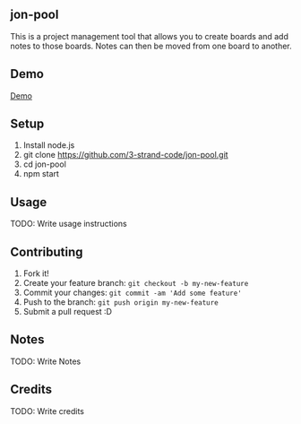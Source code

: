 ## jon-pool

This is a project management tool that allows you to create boards and add notes to those boards. 
Notes can then be moved from one board to another.

## Demo

[Demo](https://3-strand-code.github.io/jon-pool/)

## Setup

1. Install node.js
2. git clone https://github.com/3-strand-code/jon-pool.git
3. cd jon-pool
4. npm start

## Usage

TODO: Write usage instructions

## Contributing

1. Fork it!
2. Create your feature branch: `git checkout -b my-new-feature`
3. Commit your changes: `git commit -am 'Add some feature'`
4. Push to the branch: `git push origin my-new-feature`
5. Submit a pull request :D

## Notes

TODO: Write Notes

## Credits

TODO: Write credits
